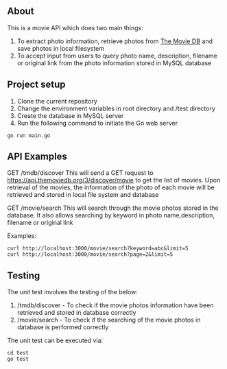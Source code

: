 ## About

This is a movie API which does two main things:

1. To extract photo information, retrieve photos from [The Movie DB](https://www.themoviedb.org/documentation/api) and save photos in local filesystem
2. To accept input from users to query photo name, description, filename or original link from the photo information stored in MySQL database

## Project setup

1. Clone the current repository
2. Change the environment variables in root directory and /test directory
3. Create the database in MySQL server
4. Run the following command to initiate the Go web server

```
go run main.go
```

## API Examples

GET /tmdb/discover
This will send a GET request to https://api.themoviedb.org/3/discover/movie to get the list of movies. Upon retrieval of the movies, the information of the photo of each movie will be retrieved and stored in local file system and database

GET /movie/search
This will search through the movie photos stored in the database. It also allows searching by keyword in photo name,description, filename or original link

Examples:
```
curl http://localhost:3000/movie/search?keyword=abc&limit=5
curl http://localhost:3000/movie/search?page=2&limit=5
```

## Testing

The unit test involves the testing of the below:
1. /tmdb/discover - To check if the movie photos information have been retrieved and stored in database correctly
2. /movie/search - To check if the searching of the movie photos in database is performed correctly

The unit test can be executed via:

```
cd test
go test
```
